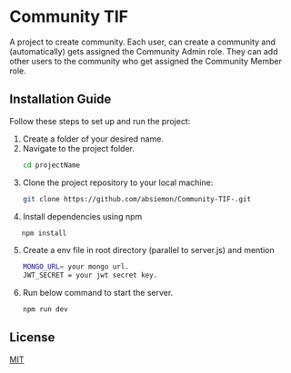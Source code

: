 # Community TIF
A project to create community. Each user, can create a community and (automatically) gets assigned the Community Admin role. They can add other users to the community who get assigned the Community Member role.
  
## Installation Guide

Follow these steps to set up and run the project:
1. Create a folder of your desired name.
2. Navigate to the project folder.
   ```bash
   cd projectName
   ```
3. Clone the project repository to your local machine:
   ```bash
   git clone https://github.com/absiemon/Community-TIF-.git
   ```
4. Install dependencies using npm
```bash
   npm install
   ```
5. Create a env file in root directory (parallel to server.js) and mention
   ```bash
   MONGO_URL= your mongo url.
   JWT_SECRET = your jwt secret key.
   ```
6. Run below command to start the server.
   ```bash
   npm run dev
   ```
## License

[MIT](https://choosealicense.com/licenses/mit/)
